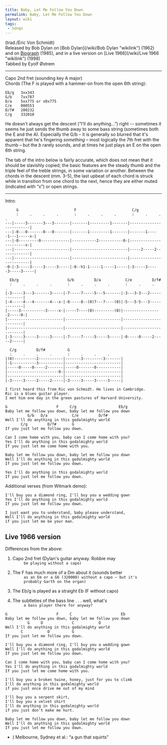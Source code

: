 ```yaml
---
title: Baby, Let Me Follow You Down
permalink: Baby, Let Me Follow You Down
layout: wiki
tags:
 - Songs
---
```


(trad./Eric Von Schmidt)  
Released by Bob Dylan on [Bob Dylan](/wiki/Bob Dylan "wikilink") (1962) and on
[Biograph](/wiki/Biograph "wikilink") (1985), and in a live version on [Live
1966](/wiki/Live 1966 "wikilink") (1998)  
Tabbed by Eyolf Østrem

* * * * *

Capo 2nd fret (sounding key A major)  
 Chords (The F is played with a hammer-on from the open 6th string):

    Eb/g   3xx343
    G/b    7xx787
    D/a    5xx775 or x0x775
    C/e    000553
    D/f#   200232
    C/g    332010

He doesn't always get the descent (“I'll do anything...”) right --
sometimes it seems he just sends the thumb away to some bass string
(sometimes both the E and the A). Especially the G/b – it is generally
so blurred that it's apparent that he's fingering *something* – most
logically the 7th fret with the thumb – but the *b* rarely sounds, and
at times he just plays an E on the open 6th string.

The tab of the intro below is fairly accurate, which does not mean that
it should be slavishly copied; the basic features are the steady thumb
and the triple feel of the treble strings, in some variation or another.
Between the chords in the descent (mm. 3-5), the last upbeat of each
chord is struck while in transition from one chord to the next, hence
they are either muted (indicated with “x”) or open strings.

* * * * *

Intro:

         G                         F                         C/g
         :     .     .     .       :     .     .     .       :     .     .     .
    ---|-----3-------3---3-------|-------1---------1-------|-------------------------|
    ---|-0---0-------0---0-------|-------1---------1-------|-------1-----1---1-----x-|
    ---|-0---------0-------------|-----------2-----------0-|-----------------------x-|
    ---|-------------------------|-------------------------|-----2-----2-------------|
    ---|-------------------------|-------------------------|-------------------------|
    -0-|-3-----3-----3-----3-----|-0--h1-1-----1-----1-----|-3-----3-----3-----3-----|

      Eb/g                      G/b         D/a           C/e         D/f#
      :     .     .     .       :     .     .     .       :     .     .     .
    |-3-----3---3-------3-----|-7-----7-----5---5-------|-3---3-3---2-------------|
    |-4-----4---4-------4---x-|-8-----8--(0)7---7----(0)|-5---5-5---3-------------|
    |-----3-----------3-----x-|-----7----(0)---------(0)|-----------------2-----0-|
    |-------------------------|-------------------------|-------------------------|
    |-------------------------|-------------------------|-------------------------|
    |-3-----3-----3-----3-----|-7-----7-----5-----5-----|-0-----0-----2-----2-----|

      C/g         D/f#          G
      :     .     .     .       :     .     .     .
    |(0)----------2-----------|-------3---------3-------|
    |-1-----------3-----------|-------------------------|
    |-----0-----0-----2-------|-----0-------0-----------|
    |-----------------------0-|-------------------------|
    |-------------------------|-------------------------|
    |-3-----3-----2-----2-----|-3-----3-----3-----3-----|

    I first heard this from Ric von Schmidt. He lives in Cambridge.
    Ric is a blues guitar player.
    I met him one day in the green pastures of Harvard University.

    G                      F     C/g                   Eb/g
    Baby let me follow you down, baby let me follow you down
              G/b   D/a           C/e         D/f#
    Well I'll do anything in this godalmighty world
           C/g         D/f#       G
    If you just let me follow you down.

    Can I come home with you, baby can I come home with you?
    Yes I'll do anything in this godalmighty world
    If you just let me come home with you.

    Baby let me follow you down, baby let me follow you down
    Well I'll do anything in this godalmighty world
    If you just let me follow you down.

    Yes I'll do anything in this godalmighty world
    If you just let me follow you down.

Additional verses (from Witmark demo):

    I'll buy you a diamond ring, I'll buy you a wedding gown
    Yes I'll do anything in this godalmighty world
    If you just let me follow you down.

    I just want you to understand, baby please understand,
    Well I'll do anything in this godalmighty world
    if you just let me be your man.

<h2 class="songversion">
Live 1966 version

</h2>
Differences from the above:

1.  Capo 2nd fret (Dylan's guitar anyway. Robbie may
    `     be playing without a capo)`

2.  The F has much more of a Dm about it (sounds better
    `     as an Em or a G6 (320000) without a capo – but it's`  
    `     probably Garth on the organ)`

3.  The Eb/g is played as a straight Eb (F without capo)
4.  The subtleties of the bass line . . . well, what's
    `     a bass player there for anyway?`

<!-- -->

    G                      F     C                      Eb
    Baby let me follow you down, baby let me follow you down
              G     D             C           D
    Well I'll do anything in this godalmighty world
           C           D          G
    If you just let me follow you down.

    I'll buy you a diamond ring, I'll buy you a wedding gown
    Well I'll do anything in this godalmighty world
    If you just let me follow you down.

    Can I come home with you, baby can I come home with you?
    Yes I'll do anything in this godalmighty world
    If you just let me come home with you.

    I'll buy you a broken twine, honey, just for you to climb
    I'll do anything in this godalmighty world
    if you just once drive me out of my mind

    I'll buy you a serpent skirt,
    I'll buy you a velvet shirt
    I'll do anything in this godalmighty world
    if you just don't make me hurt.

    Baby let me follow you down, baby let me follow you down
    Well I'll do anything in this godalmighty world
    If you just let me follow you down.

-   ) Melbourne, Sydney et al.: “a gun that squirts”

